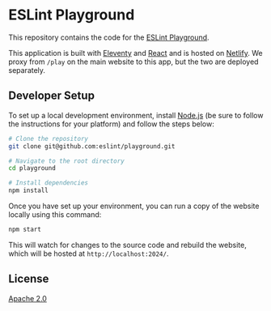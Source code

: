 # ESLint Playground

This repository contains the code for the [ESLint Playground](https://eslint.org/play).

This application is built with [Eleventy](https://www.11ty.io) and [React](https://reactjs.org/) and is hosted on [Netlify](https://www.netlify.com). We proxy from `/play` on the main website to this app, but the two are deployed separately.

## Developer Setup

To set up a local development environment, install [Node.js](https://nodejs.org/) (be sure to follow the instructions for your platform) and follow the steps below:

```sh
# Clone the repository
git clone git@github.com:eslint/playground.git

# Navigate to the root directory
cd playground

# Install dependencies
npm install
```

Once you have set up your environment, you can run a copy of the website locally using this command:

```sh
npm start
```

This will watch for changes to the source code and rebuild the website, which will be hosted at `http://localhost:2024/`.

## License

[Apache 2.0](LICENSE)
